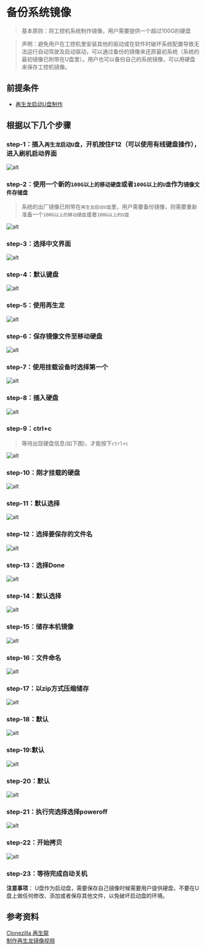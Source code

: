 # 备份系统镜像
 
> 基本原则：将工控机系统制作镜像，用户需要提供一个超过100G的硬盘
 
> 声明：避免用户在工控机里安装其他的驱动或在软件时破坏系统配置导致无法运行自动驾驶及启动驱动，可以通过备份的镜像来还原最初系统（系统的最初镜像已附带在U盘里）。用户也可以备份自己的系统镜像，可以用硬盘来保存工控机镜像。  

## 前提条件

- [再生龙启动U盘制作](https://clonezilla.nchc.org.tw/clonezilla-live/liveusb.php#windows-method-b)

##  根据以下几个步骤
### step-1：插入`再生龙启动U盘`，开机按住F12（可以使用有线键盘操作），进入刷机启动界面
![alt](images/lQLPJwDCetAopwbNBD3NCGmwBeApK3fykssEPgo_EcB8AQ_2153_1085.png)
### step-2：使用一个新的`100G以上的移动硬盘`或者`100G以上的U盘`作为`镜像文件存储盘`

> 系统的出厂镜像已附带在`再生龙启动U盘`里，用户需要备份镜像，则需要重新准备一个`100G以上的移动硬盘`或者`100G以上的U盘`

![alt](images/lQLPJwospArGKAbNBG7NCEqwTvJWVkqz2FsEPgo_GgCFAQ_2122_1134.png)
### step-3：选择中文界面
![alt](images/lQLPJwdL8ziBiAbNBG_NCAewb7ZWChcktagEPgo_GcCyAQ_2055_1135.png)
### step-4：默认键盘
![alt](images/5.png)
### step-5：使用再生龙
![alt](images/8.png)
### step-6：保存镜像文件至移动硬盘
![alt](images/6.png)
### step-7：使用挂载设备时选择第一个
![alt](images/10.png)
### step-8：插入硬盘
![alt](images/0.png)
### step-9：ctrl+c

> 等待出现硬盘信息(如下图)，才能按下`ctrl+c`

![alt](images/l9.png)
### step-10：刚才挂载的硬盘
![alt](images/E.png)
### step-11：默认选择
![alt](images/E09png.png)
### step-12：选择要保存的文件名
![alt](images/63.png)
### step-13：选择Done
![alt](images/D2.png)
### step-14：默认选择
![alt](images/76AE.png)
### step-15：储存本机镜像  
![alt](images/94D879.png)
### step-16：文件命名   
![alt](images/DC2EF.png)
### step-17：以zip方式压缩储存   
![alt](images/720q90g.jpg)  
### step-18：默认    
![alt](images/hh.jpg)  
### step-19:默认 
![alt](images/f.jpg)  
### step-20：默认 
![alt](images/g.jpg)  
### step-21：执行完选择选择poweroff   
![alt](images/k.jpg)   
### step-22：开始拷贝    
![alt](images/l.jpg)   
### step-23：等待完成自动关机

**注意事项**： U盘作为启动盘，需要保存自己镜像时候需要用户提供硬盘，不要在U盘上做任何修改、添加或者保存其他文件，以免破坏启动盘的环境。

## 参考资料
[Clonezilla 再生龍](https://clonezilla.nchc.org.tw/intro/)  
[制作再生龙镜像视频](https://www.youtube.com/watch?v=8-7w5zwD9M4)